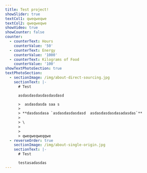 ```yaml
---
title: Test project!
showSlider: true
textCol1: qweqweqwe
textCol2: qweqweqwe
showVideo: true
showCounter: false
counter:
  - counterText: Hours
    counterValue: '50'
  - counterText: Energy
    counterValue: '1000'
  - counterText: Kilograms of Food
    counterValue: '100'
showTextPhotoSection: true
textPhotoSection:
  - sectionImage: /img/about-direct-sourcing.jpg
    sectionText: |-
      # Test

      asdasdasdasdasdasdasd

      >  asdasdasda saa s
      >
      > **dasdasdasa `asdasdasdasdasd  asdasdasdasdasadasdas`**
      >
      > \
      >
      >
      > qweqweqweqqwe
  - reverseOrder: true
    sectionImage: /img/about-single-origin.jpg
    sectionText: |-
      # Test

      testasadasdas
---
```


